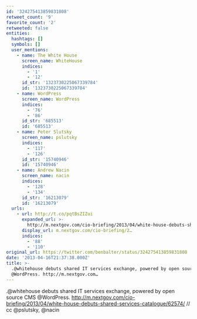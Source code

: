 ```yaml
---
id: '324275413859831808'
retweet_count: '9'
favorite_count: '2'
retweeted: false
entities:
  hashtags: []
  symbols: []
  user_mentions:
    - name: The White House
      screen_name: WhiteHouse
      indices:
        - '1'
        - '12'
      id_str: '1323730225067339784'
      id: '1323730225067339784'
    - name: WordPress
      screen_name: WordPress
      indices:
        - '76'
        - '86'
      id_str: '685513'
      id: '685513'
    - name: Peter Slutsky
      screen_name: pslutsky
      indices:
        - '117'
        - '126'
      id_str: '15740946'
      id: '15740946'
    - name: Andrew Nacin
      screen_name: nacin
      indices:
        - '128'
        - '134'
      id_str: '16213079'
      id: '16213079'
  urls:
    - url: http://t.co/pqtBsZIZui
      expanded_url: >-
        http://m.nextgov.com/cio-briefing/2013/04/white-house-debuts-shared-services-catalogue/62574/
      display_url: m.nextgov.com/cio-briefing/2…
      indices:
        - '88'
        - '110'
original_url: https://twitter.com/benbalter/status/324275413859831808
date: '2013-04-16T21:37:38.000Z'
title: >-
  .@whitehouse debuts shared IT services exchange, powered by open source CMS
  @WordPress. http://m.nextgov.com…
---
```


.@whitehouse debuts shared IT services exchange, powered by open source CMS @WordPress. http://m.nextgov.com/cio-briefing/2013/04/white-house-debuts-shared-services-catalogue/62574/ // cc @pslutsky, @nacin